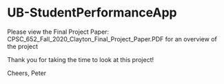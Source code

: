 # UB-StudentPerformanceApp

Please view the Final Project Paper: CPSC_652_Fall_2020_Clayton_Final_Project_Paper.PDF for an overview of the project


Thank you for taking the time to look at this project!

Cheers,
Peter
